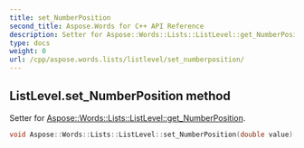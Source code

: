 ```yaml
---
title: set_NumberPosition
second_title: Aspose.Words for C++ API Reference
description: Setter for Aspose::Words::Lists::ListLevel::get_NumberPosition. 
type: docs
weight: 0
url: /cpp/aspose.words.lists/listlevel/set_numberposition/
---
```

## ListLevel.set_NumberPosition method


Setter for [Aspose::Words::Lists::ListLevel::get_NumberPosition](../get_numberposition/).

```cpp
void Aspose::Words::Lists::ListLevel::set_NumberPosition(double value)
```

